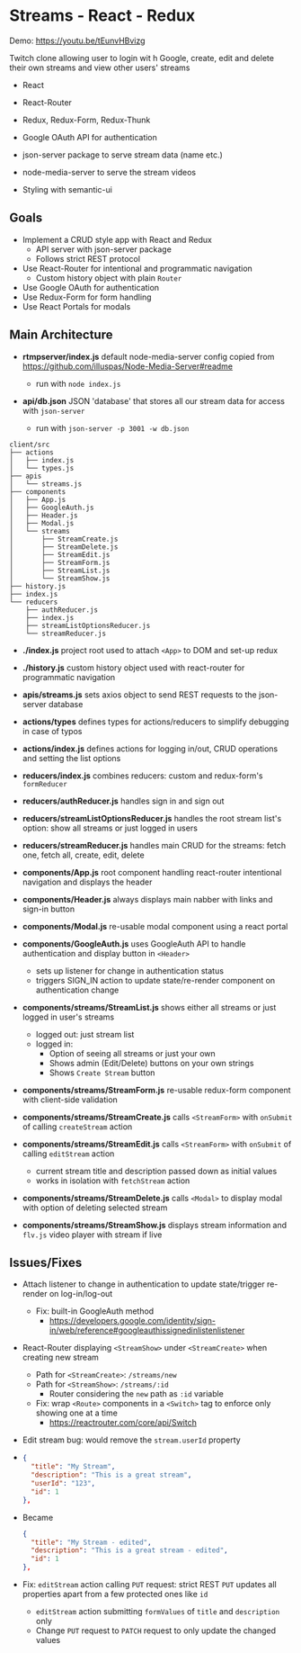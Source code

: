 # Streams - React - Redux

Demo: https://youtu.be/tEunvHBvizg

Twitch clone allowing user to login wit h Google, create, edit and delete their own streams and view other users' streams

- React

- React-Router

- Redux, Redux-Form, Redux-Thunk

- Google OAuth API for authentication

- json-server package to serve stream data (name etc.)

- node-media-server to serve the stream videos

- Styling with semantic-ui

  

## Goals

- Implement a CRUD style app with React and Redux
  - API server with json-server package
  - Follows strict REST protocol
- Use React-Router for intentional and programmatic navigation
  - Custom history object with plain `Router` 
- Use Google OAuth for authentication
- Use Redux-Form for form handling
- Use React Portals for modals



## Main Architecture

- **rtmpserver/index.js** default node-media-server config copied from https://github.com/illuspas/Node-Media-Server#readme

  - run with `node index.js`

- **api/db.json** JSON 'database' that stores all our stream data for access with `json-server`

  - run with `json-server -p 3001 -w db.json`

  

```
client/src
├── actions
│   ├── index.js
│   └── types.js
├── apis
│   └── streams.js
├── components
│   ├── App.js 
│   ├── GoogleAuth.js
│   ├── Header.js
│   ├── Modal.js
│   └── streams
│       ├── StreamCreate.js
│       ├── StreamDelete.js
│       ├── StreamEdit.js
│       ├── StreamForm.js
│       ├── StreamList.js
│       └── StreamShow.js
├── history.js
├── index.js
└── reducers
    ├── authReducer.js
    ├── index.js
    ├── streamListOptionsReducer.js
    └── streamReducer.js
```

- **./index.js** project root used to attach `<App>` to DOM and set-up redux

- **./history.js** custom history object used with react-router <Router> for programmatic navigation

- **apis/streams.js** sets axios object to send REST requests to the json-server database



- **actions/types** defines types for actions/reducers to simplify debugging in case of typos

- **actions/index.js** defines actions for logging in/out, CRUD operations and setting the list options



- **reducers/index.js** combines reducers: custom and redux-form's `formReducer`

- **reducers/authReducer.js** handles sign in and sign out

- **reducers/streamListOptionsReducer.js** handles the root stream list's option: show all streams or just logged in users

- **reducers/streamReducer.js** handles main CRUD for the streams: fetch one, fetch all, create, edit, delete



- **components/App.js** root component handling react-router intentional navigation and displays the header

- **components/Header.js** always displays main nabber with links and sign-in button

- **components/Modal.js** re-usable modal component using a react portal

- **components/GoogleAuth.js** uses GoogleAuth API to handle authentication and display button in `<Header>`
   - sets up listener for change in authentication status
   - triggers SIGN_IN action to update state/re-render component on authentication change

 - **components/streams/StreamList.js** shows either all streams or just logged in user's streams

    - logged out: just stream list
    - logged in:
       - Option of seeing all streams or just your own
       - Shows admin (Edit/Delete) buttons on your own strings
       - Shows `Create Stream` button

 - **components/streams/StreamForm.js** re-usable redux-form component with client-side validation

 - **components/streams/StreamCreate.js** calls `<StreamForm>` with `onSubmit` of calling `createStream` action

 - **components/streams/StreamEdit.js** calls `<StreamForm>` with `onSubmit` of calling `editStream` action

    - current stream title and description passed down as initial values
    - works in isolation with `fetchStream` action

 - **components/streams/StreamDelete.js** calls `<Modal>` to display modal with option of deleting selected stream

 - **components/streams/StreamShow.js** displays stream information and `flv.js` video player with stream if live

   

## Issues/Fixes

- Attach listener to change in authentication to update state/trigger re-render on log-in/log-out

  - Fix: built-in GoogleAuth method
    - https://developers.google.com/identity/sign-in/web/reference#googleauthissignedinlistenlistener

- React-Router displaying `<StreamShow>` under `<StreamCreate>` when creating new stream

  - Path for `<StreamCreate>`: `/streams/new`
  - Path for `<StreamShow>`: `/streams/:id`
    - Router considering the `new` path as `:id` variable
  - Fix: wrap `<Route>` components in a `<Switch>` tag to enforce only showing one at a time
    - https://reactrouter.com/core/api/Switch

- Edit stream bug: would remove the `stream.userId` property

- ```json
  {
    "title": "My Stream",
    "description": "This is a great stream",
    "userId": "123",
    "id": 1
  },
  ```

- Became

  ```json
  {
    "title": "My Stream - edited",
    "description": "This is a great stream - edited",
    "id": 1
  },
  ```

- Fix: `editStream` action calling `PUT` request: strict REST `PUT` updates all properties apart from a few protected ones like `id`

  - `editStream` action submitting `formValues` of `title` and `description` only
  - Change `PUT` request to `PATCH` request to only update the changed values
